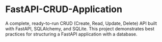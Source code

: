 # FastAPI-CRUD-Application
A complete, ready-to-run CRUD (Create, Read, Update, Delete) API built with FastAPI, SQLAlchemy, and SQLite. This project demonstrates best practices for structuring a FastAPI application with a database.
